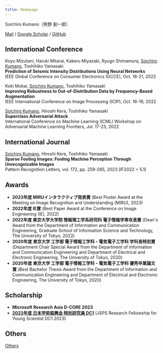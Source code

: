 ```yaml
---
title: Homepage
---
```


Soichiro Kumano（熊野 創一郎）

[Mail](mailto:kumano0204@gmail.com) / [Google Scholar](https://scholar.google.com/citations?user=2G-XnwMAAAAJ) / [GitHub](https://github.com/s-kumano)

## International Conference
Koyu Mizutani, Haruki Mitarai, Kakeru Miyazaki, Ryugo Shimamura, <ins>Soichiro Kumano</ins>, Toshihiko Yamasaki  
**Prediction of Seismic Intensity Distributions Using Neural Networks**  
IEEE Global Conference on Consumer Electronics (GCCE), Oct. 18-21, 2022

Koki Mukai, <ins>Soichiro Kumano</ins>, Toshihiko Yamasaki  
**Improving Robustness to Out-of-Distribution Data by Frequency-Based Augmentation**  
IEEE International Conference on Image Processing (ICIP), Oct. 16-19, 2022

<ins>Soichiro Kumano</ins>, Hiroshi Kera, Toshihiko Yamasaki  
**Superclass Adversarial Attack**  
International Conference on Machine Learning (ICML) Workshop on Adversarial Machine Learning Frontiers, Jul. 17-23, 2022

## International Journal
<ins>Soichiro Kumano</ins>, Hiroshi Kera, Toshihiko Yamasaki  
**Sparse Fooling Images: Fooling Machine Perception Through Unrecognizable Images**  
Pattern Recognition Letters, vol. 172, pp. 259-265, 2023 [IF2022 = 5.1]

## Awards
- **2023年度 MIRUインタラクティブ発表賞** (Best Poster Award at the Meeting on Image Recognition and Understanding (MIRU), 2023)
- **2022年度 IE賞** (Best Paper Award at the Conference on Image Engineering (IE), 2022)
- **2022年度 東京大学大学院 情報理工学系研究科 電子情報学専攻長賞** (Dean's Award from the Department of Information and Communication Engineering, Graduate School of Information Science and Technology, The University of Tokyo, 2022)
- **2020年度 東京大学 工学部 電子情報工学科・電気電子工学科 学科⻑特別賞** (Department Chair Special Award from the Department of Information and Communication Engineering and Department of Electrical and Electronic Engineering, The University of Tokyo, 2020)
- **2020年度 東京大学 工学部 電子情報工学科・電気電子工学科 優秀卒業論文賞** (Best Bachelor Thesis Award from the Department of Information and Communication Engineering and Department of Electrical and Electronic Engineering, The University of Tokyo, 2020)

## Scholarship
- **Microsoft Research Asia D-CORE 2023**
- **[2023年度 日本学術振興会 特別研究員 DC1](https://www.jsps.go.jp/file/storage/j-pd/data/list_of_recruits/R5_DC1_saiyou.pdf)** (JSPS Research Fellowship for Young Scientist DC1 2023)

## Others
[Others](./others.md)
